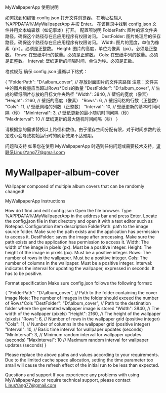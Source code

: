 MyWallpaperApp 使用说明

如何找到和编辑 config.json
打开文件浏览器。
在地址栏输入 %APPDATA%\MyWallpaperApp 并按 Enter。
在该目录中找到 config.json 文件并用文本编辑器（如记事本）打开。
配置项说明
FolderPath: 图片的源文件夹路径。确保这个路径存在且应用程序有权限访问。
DestFolder: 图片处理后的保存路径。确保这个路径存在且应用程序有权限访问。
Width: 图片的宽度，单位为像素（px）。必须是正整数。
Height: 图片的高度，单位为像素（px）。必须是正整数。
Rows: 在壁纸中行的数量。必须是正整数。
Cols: 在壁纸中列的数量。必须是正整数。
Interval: 壁纸更新的间隔时间，单位为秒。必须是正数。

格式规范
确保 config.json 遵循以下格式：

{
    "FolderPath": "D:\\album_cover", // 存放封面图片的文件夹路径   注意：文件夹中的图片数量应当超过Rows*Cols的数量
    "DestFolder": "D:\\album_cover", // 生成的壁纸图片存放的目标文件夹路径
    "Width": 3840,                   // 壁纸的宽度（像素）
    "Height": 2160,                  // 壁纸的高度（像素）
    "Rows": 6,                       // 壁纸网格的行数（正整数）
    "Cols": 11,                      // 壁纸网格的列数（正整数）
    "Interval": 10,                   // 壁纸更新的基本时间间隔（秒）
    "MinInterval": 3,                // 壁纸更新的最小随机时间间隔（秒）
    "MaxInterval": 10                 // 壁纸更新的最大随机时间间隔（秒）
}

请根据您的需求替换以上路径和数值。由于缓存空间分配有限，对于时间参数的设定过小会导致初始运行时的刷新效果不达预期。

问题和支持
如果您在使用 MyWallpaperApp 时遇到任何问题或需要技术支持，请联系LinusYang77@gmail.com




# MyWallpaper-album-cover
Wallpaper composed of multiple album covers that can be randomly changed!

MyWallpaperApp Instructions

How do I find and edit config.json
Open the file browser.
Type %APPDATA%\MyWallpaperApp in the address bar and press Enter.
Locate the config.json file in that directory and open it with a text editor such as Notepad.
Configuration item description
FolderPath: path to the image source folder. Make sure the path exists and the application has permission to access it.
DestFolder: saves the image after processing. Make sure the path exists and the application has permission to access it.
Width: The width of the image in pixels (px). Must be a positive integer.
Height: The height of the image in pixels (px). Must be a positive integer.
Rows: The number of rows in the wallpaper. Must be a positive integer.
Cols: The number of columns in the wallpaper. Must be a positive integer.
Interval: indicates the interval for updating the wallpaper, expressed in seconds. It has to be positive.

Format specification
Make sure config.json follows the following format:

{
"FolderPath": "D:\\album_cover", // Path to the folder containing the cover image Note: The number of images in the folder should exceed the number of Rows*Cols
"DestFolder": "D:\\album_cover", // Path to the destination folder where the generated wallpaper image is stored
"Width": 3840, // The width of the wallpaper (pixels)
"Height": 2160, // The height of the wallpaper (pixels)
"Rows": 6, // Number of rows in the wallpaper grid (positive integer)
"Cols": 11, // Number of columns in the wallpaper grid (positive integer)
"Interval": 10, // Basic time interval for wallpaper updates (seconds)
"MinInterval": 3, // Minimum random interval for wallpaper updates (seconds)
"MaxInterval": 10 // Maximum random interval for wallpaper updates (seconds)
}

Please replace the above paths and values according to your requirements. Due to the limited cache space allocation, setting the time parameter too small will cause the refresh effect of the initial run to be less than expected.

Questions and support
If you experience any problems with using MyWallpaperApp or require technical support, please contact LinusYang77@gmail.com

